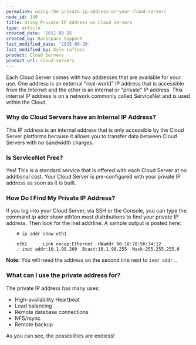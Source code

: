 ```yaml
---
permalink: using-the-private-ip-address-on-your-cloud-server/
node_id: 149
title: Using Private IP Address on Cloud Servers
type: article
created_date: '2011-03-15'
created_by: Rackspace Support
last_modified_date: '2015-08-20'
last_modified_by: Kyle Laffoon
product: Cloud Servers
product_url: cloud-servers
---
```


Each Cloud Server comes with two addresses that are available for your
use. One address is an external "real-world" IP address that is
accessible from the Internet and the other is an internal or "private"
IP address.  This internal IP address is on a network commonly called
ServiceNet and is used within the Cloud.

### Why do Cloud Servers have an Internal IP Address?


This IP address is an internal address that is only accessible by the
Cloud Server platforms because it allows you to transfer data between
Cloud Servers with no bandwidth charges.

### Is ServiceNet Free?

Yes! This is a standard service that is offered with each Cloud Server
at no additional cost. Your Cloud Server is pre-configured with your
private IP address as soon as it is built.

### How Do I Find My Private IP Address?

If you log into your Cloud Server, via SSH or the Console, you can type
the command ip addr show eth1on most distributions to find your private
IP address. Then look for the inet addrline. A sample output is posted
here:


        # ip addr show eth1

        eth1      Link encap:Ethernet  HWaddr 00:18:78:56:34:12
        ; inet addr:10.1.98.200  Bcast:10.1.98.255  Mask:255.255.255.0

**Note:** You will need the address on the second line next to `inet
addr:`.

### What can I use the private address for?

The private IP address has many uses:

-   High-availability Heartbeat
-   Load balancing
-   Remote database connections
-   NFS/rsync
-   Remote backup

As you can see, the possibilities are endless!
